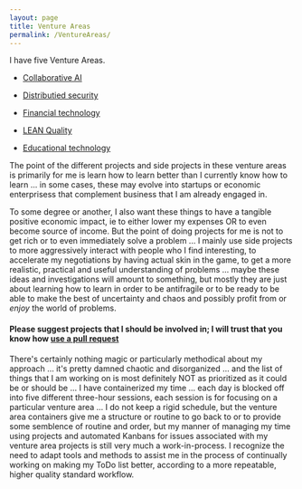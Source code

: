 ```yaml
---
layout: page
title: Venture Areas
permalink: /VentureAreas/
---
```


I have five Venture Areas.

  * [Collaborative AI](http://markbruns.github.io/collaborativeai/2017/12/15/Collaborative-AI.html)

  * [Distributied security](http://markbruns.github.io/distsec/2017/11/15/Distributed-Security.html)

  * [Financial technology](http://markbruns.github.io/fintech/2017/10/15/Financial-Technology.html)

  * [LEAN Quality](http://markbruns.github.io/leanquality/2017/09/15/Lean-Quality.html)

  * [Educational technology](http://markbruns.github.io/edtech/2017/09/15/Education-Technology.html)

The point of the different projects and side projects in these venture areas is primarily for me is learn how to learn better than I currently know how to learn ... in some cases, these may evolve into startups or economic enterprisess that complement business that I am already engaged in.  

To some degree or another, I also want these  things to have a tangible positive economic impact, ie to either lower my expenses OR to even become source of income. But the point of doing projects for me is not to get rich or to even immediately solve a problem ... I mainly use side projects to more aggressively interact with people who I find interesting, to accelerate my negotiations by having actual skin in the game, to get a more realistic, practical and useful understanding of problems ... maybe these ideas and investigations will amount to something, but mostly they are just about learning how to learn in order to be antifragile or to be ready to be able to make the best of uncertainty and chaos and possibly profit from or *enjoy* the world of problems.

#### Please suggest projects that I should be involved in; I will trust that you know how [use a pull request](https://github.com/MarkBruns/MarkBruns.github.io/pulls)

There's certainly nothing magic or particularly methodical about my approach ... it's pretty damned chaotic and disorganized ... and the list of things that I am working on is most definitely NOT as prioritized as it could be or should be ... I have containerized my time ... each day is blocked off into five different three-hour sessions, each session is for focusing on a particular venture area ... I do not keep a rigid schedule, but the venture area containers give me a structure or routine to go back to or to provide some semblence of routine and order, but my manner of managing my time using projects and automated Kanbans for issues associated with my venture area projects is still very much a work-in-process.  I recognize the need to adapt tools and methods to assist me in the process of continually working on making my ToDo list better, according to a more repeatable, higher quality standard workflow.
